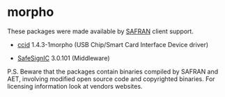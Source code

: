 # morpho

These packages were made available by [SAFRAN](http://www.morpho.com/) client support.

- [ccid](http://pcsclite.alioth.debian.org/ccid.html) 1.4.3-1morpho (USB Chip/Smart Card Interface Device driver)

- [SafeSignIC](https://www.aeteurope.com/our-solutions/safesign-identity-client/) 3.0.101 (Middleware)

P.S. Beware that the packages contain binaries compiled by SAFRAN and AET, involving modified
open source code and copyrighted binaries. For licensing information look at vendors websites.

